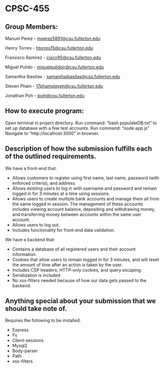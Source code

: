 # CPSC-455 
## Group Members:
Manuel Perez - mperez5891@csu.fullerton.edu

Henry Torres - htorres15@csu.fullerton.edu

Fransisco Ramirez - cisco95@csu.fullerton.edu

Miguel Pulido - miguelpulidojr@csu.fullerton.edu 

Samantha Ibasitas - samanthaibasitas@csu.fullerton.edu

Steven Pham - 17phamsteven@csu.fullerton.edu

Jonathan Poh - jpoh@csu.fullerton.edu

## How to execute program:

Open terminal in project directory. 
Run command: “bash populateDB.txt” to set up database with a few test accounts. 
Run command: “node app.js”
Navigate to “http://localhost:3000” in browser. 

## Description of how the submission fulfills each of the outlined requirements. 

We have a front-end that: 
- Allows customers to register using first name, last name, password (with enforced criteria), and address. 
- Allows existing users to log in with username and password and remain logged in for 3 minutes at a time using sessions. 
- Allows users to create multiple bank accounts and manage them all from the same logged in session. The management of these accounts includes viewing account balance, depositing and withdrawing money, and transferring money between accounts within the same user account.
- Allows users to log out. 
- Includes functionality for front-end data validation. 

We have a backend that:
- Contains a database of all registered users and their account information.
- Cookies that allow users to remain logged in for 3 minutes, and will reset the amount of time after an action is taken by the user. 
- Includes CSP headers, HTTP-only cookies, and query escaping. 
- Serialization is included
- No xss-filters needed because of how our data gets passed to the backend.



## Anything special about your submission that we should take note of.
Requires the following to be installed: 
- Express
- Fs
- Client-sessions
- Mysql2
- Body-parser
- Path
- xss-filters
